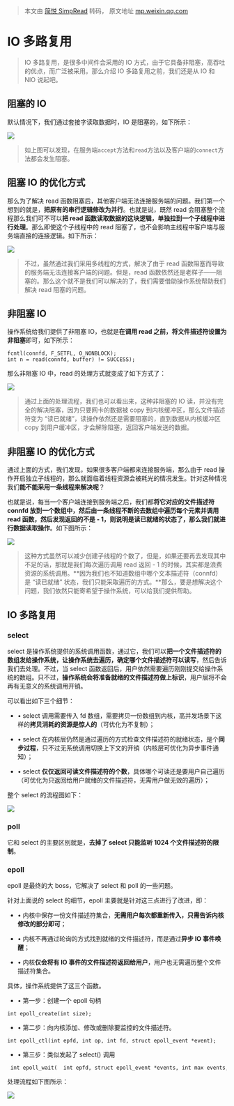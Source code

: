 > 本文由 [简悦 SimpRead](http://ksria.com/simpread/) 转码， 原文地址 [mp.weixin.qq.com](https://mp.weixin.qq.com/s?__biz=MzI0MTE0NTc0Ng==&mid=2247489040&idx=1&sn=605a50877450d04decedbb53187ba2c7&chksm=e91154edde66ddfbadc12a14f54f65fe59e0b949b4b931e21803a1b8e84dc08be2cd59b512af&scene=178&cur_album_id=2451364959101059073#rd)

IO 多路复用
=======

> IO 多路复用，是很多中间件会采用的 IO 方式，由于它具备非阻塞，高吞吐的优点，而广泛被采用。那么介绍 IO 多路复用之前，我们还是从 IO 和 NIO 说起吧。

阻塞的 IO
------

默认情况下，我们通过套接字读取数据时，IO 是阻塞的，如下所示：

![](https://mmbiz.qpic.cn/mmbiz_png/AZHyCoMMOCiclXeibvFLPia7mZE4gAgqsuxwFr60gnnsavOALN21LBoC1cKYibNNWumniaDurpVCicR2lPlYREBAm2RQ/640?wx_fmt=png)

> 如上图可以发现，在服务端`accept`方法和`read`方法以及客户端的`connect`方法都会发生阻塞。

阻塞 IO 的优化方式
-----------

那么为了解决 read 函数阻塞后，其他客户端无法连接服务端的问题。我们第一个想到的就是，**把原有的串行逻辑修改为并行**。也就是说，既然 read 会阻塞整个流程那么我们可不可以**把 read 函数读取数据的这块逻辑，单独拉到一个子线程中进行处理**。那么即使这个子线程中的 read 阻塞了，也不会影响主线程中客户端与服务端直接的连接逻辑。如下所示：

![](https://mmbiz.qpic.cn/mmbiz_png/AZHyCoMMOCiclXeibvFLPia7mZE4gAgqsuxib7J3JAX7F3DlmA2SEAv5LrQ1IHYoGhaozMz8EXDDkX1orXHdrqkDDA/640?wx_fmt=png)

> 不过，虽然通过我们采用多线程的方式，解决了由于 read 函数阻塞而导致的服务端无法连接客户端的问题。但是，read 函数依然还是老样子——阻塞的。那么这个就不是我们可以解决的了，我们需要借助操作系统帮助我们解决 read 阻塞的问题。

非阻塞 IO
------

操作系统给我们提供了非阻塞 IO，也就是**在调用 read 之前，将文件描述符设置为非阻塞**即可，如下所示：

```
fcntl(connfd, F_SETFL, O_NONBLOCK);
int n = read(connfd, buffer) != SUCCESS);

```

那么非阻塞 IO 中，read 的处理方式就变成了如下方式了：

![](https://mmbiz.qpic.cn/mmbiz_png/AZHyCoMMOCiclXeibvFLPia7mZE4gAgqsuxib0KiaTUibk7zSogAYbCcnljcibPEz3vnzUAfzXoG3DTeFtibm90AEroWlQ/640?wx_fmt=png)

> 通过上面的处理流程，我们也可以看出来，这种非阻塞的 IO 读，并没有完全的解决阻塞，因为只要网卡的数据被 copy 到内核缓冲区，那么文件描述符变为 “读已就绪”，读操作依然还是需要阻塞的，直到数据从内核缓冲区 copy 到用户缓冲区，才会解除阻塞，返回客户端发送的数据。

非阻塞 IO 的优化方式
------------

通过上面的方式，我们发现，如果很多客户端都来连接服务端，那么由于 read 操作开启独立子线程的，那么就面临着线程资源会被耗光的情况发生。针对这种情况我们**能不能采用一条线程来解决呢**？

也就是说，每当一个客户端连接到服务端之后，我们都**将它对应的文****件描述符 connfd 放到一个数组中****，然后由一条线程不断的去数组中遍历每个元素并调用 read 函数，然后发现返回的不是 - 1，则说明是读已就绪的状态了，那么我们就进行数据读取操作**。如下图所示：

![](https://mmbiz.qpic.cn/mmbiz_png/AZHyCoMMOCiclXeibvFLPia7mZE4gAgqsuxic4TTUkJUIyaP5TM9ib06mD9ua4TTZMiblpaXayFZKniciaiaWSlDVVKoZDA/640?wx_fmt=png)

> 这种方式虽然可以减少创建子线程的个数了，但是，如果还要再去发现其中不足的话，那就是我们每次遍历调用 read 返回 - 1 的时候，其实都是浪费资源的系统调用。**因为我们也不知道数组中哪个文本描述符（connfd）是 “读已就绪” 状态，我们只能采取遍历的方式。**那么，要是想解决这个问题，我们依然只能寄希望于操作系统，可以给我们提供帮助。

IO 多路复用
-------

### select

select 是操作系统提供的系统调用函数，通过它，我们可以**把一个文件描述符的数组发给操作系统，让操作系统去遍历，确定哪个文件描述符可以读写**，然后告诉我们去处理。不过，当 select 函数返回后，用户依然需要遍历刚刚提交给操作系统的数组。只不过，**操作系统会将准备就绪的文件描述符做上标识**，用户层将不会再有无意义的系统调用开销。

可以看出如下三个细节：

*   • select 调用需要传入 fd 数组，需要拷贝一份数组到内核，高并发场景下这样的**拷贝消耗的资源是惊人的**（可优化为不复制）；
    
*   • select 在内核层仍然是通过遍历的方式检查文件描述符的就绪状态，是个**同步过程**，只不过无系统调用切换上下文的开销（内核层可优化为异步事件通知）；
    
*   • select **仅仅返回可读文件描述符的个数**，具体哪个可读还是要用户自己遍历（可优化为只返回给用户就绪的文件描述符，无需用户做无效的遍历）；
    

整个 select 的流程图如下：

![](https://mmbiz.qpic.cn/mmbiz_png/AZHyCoMMOCiclXeibvFLPia7mZE4gAgqsuxOr9BeOIDAJ1GCicviaZugRazkmfXAK0VyOvjs6ZlmGib7A5CFWkiax0mnA/640?wx_fmt=png)

### poll

它和 select 的主要区别就是，**去掉了 select 只能监听 1024 个文件描述符的限制**。

### epoll

epoll 是最终的大 boss，它解决了 select 和 poll 的一些问题。

针对上面说的 select 的细节，epoll 主要就是针对这三点进行了改进，即：

*   • 内核中保存一份文件描述符集合，**无需用户每次都重新传入，只需告诉内核修改的部分即可**；
    
*   • 内核不再通过轮询的方式找到就绪的文件描述符，而是通过**异步 IO 事件唤醒**；
    
*   • 内核**仅会将有 IO 事件的文件描述符返回给用户**，用户也无需遍历整个文件描述符集合。
    

具体，操作系统提供了这三个函数。

*   • 第一步：创建一个 epoll 句柄
    

```
int epoll_create(int size);

```

*   • 第二步：向内核添加、修改或删除要监控的文件描述符。
    

```
int epoll_ctl(int epfd, int op, int fd, struct epoll_event *event);

```

*   • 第三步：类似发起了 select() 调用
    

```
 int epoll_wait(  int epfd, struct epoll_event *events, int max events, int timeout);

```

处理流程如下图所示：

![](https://mmbiz.qpic.cn/mmbiz_png/AZHyCoMMOCiclXeibvFLPia7mZE4gAgqsuxebz77bGOkyhcjDsHxMT1ISTEiaxRJp9Ip0e3EhC6ls0RTD1jm5LiaLhw/640?wx_fmt=png)